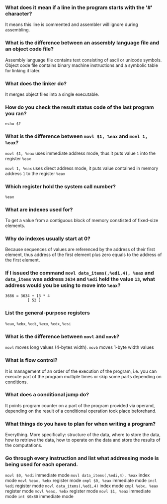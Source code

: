 ### What does it mean if a line in the program starts with the '#' character?

It means this line is commented and assembler will ignore during assembling.


### What is the difference between an assembly language file and an object code file?

Assembly language file contains text consisting of ascii or unicode symbols. Object code file contains binary machine instructions and a symbolic table for linking it later.


### What does the linker do?

It merges object files into a single executable.


### How do you check the result status code of the last program you ran?

`echo $?`


### What is the difference between `movl $1, %eax` and `movl 1, %eax`?

`movl $1, %eax` uses immediate address mode, thus it puts value `1` into the register `%eax`

`movl 1, %eax` uses direct address mode, it puts value contained in memory address `1` to the register `%eax`


### Which register hold the system call number?

`%eax`


### What are indexes used for?

To get a value from a contiguous block of memory constisted of fixed-size elements.


### Why do indexes usually start at 0?

Because sequences of values are referenced by the address of their first element, thus address of the first element plus zero equals to the address of the first element.


### If I issued the command `movl data_items(,%edi,4), %eax` and `data_items` was address `3634` and `%edi` held the value `13`, what address would you be using to move into `%eax`?

```
3686 = 3634 + 13 * 4
          [ 52 ]
```


### List the general-purpose registers

`%eax`, `%ebx`, `%edi`, `%ecx`, `%edx`, `%esi`


### What is the difference between `movl` and `movb`?

`movl` moves long values (4-bytes width). `movb` moves 1-byte width values


### What is flow control?

It is management of an order of the execution of the program, i.e. you can execute part of the program multiple times or skip some parts depending on conditions.


### What does a conditional jump do?

It points program counter on a part of the program provided via operand, depending on the result of a conditional operation took place beforehand.


### What things do you have to plan for when writing a program?

Everything. More specifically: structure of the data, where to store the data, how to retrieve the data, how to operate on the data and store the results of the computations.


### Go through every instruction and list what addressing mode is being used for each operand.


`movl $0, %edi` immediate mode
`movl data_items(,%edi,4), %eax` index mode
`movl %eax, %ebx` register mode
`cmpl $0, %eax` immediate mode
`incl %edi` register mode
`movl data_items(,%edi,4)` index mode
`cmpl %ebx, %eax` register mode
`movl %eax, %ebx` register mode
`movl $1, %eax` immediate mode
`int $0x80` immediate mode
